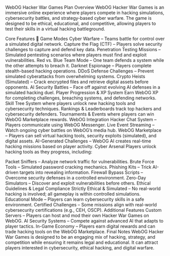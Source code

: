 WebOG Hacker War Games Plan
Overview
WebOG Hacker War Games is an immersive online experience where players compete in hacking simulations, cybersecurity battles, and strategy-based cyber warfare. The game is designed to be ethical, educational, and competitive, allowing players to test their skills in a virtual hacking battleground.

Core Features
🔹 Game Modes
Cyber Warfare – Teams battle for control over a simulated digital network.
Capture the Flag (CTF) – Players solve security challenges to capture and defend key data.
Penetration Testing Missions – Simulated pentesting scenarios where players must find and exploit vulnerabilities.
Red vs. Blue Team Mode – One team defends a system while the other attempts to breach it.
Darknet Espionage – Players complete stealth-based hacking operations.
DDoS Defense Challenges – Prevent simulated cyberattacks from overwhelming systems.
Crypto Heists (Simulated) – Crack encrypted files and retrieve digital assets before opponents.
AI Security Battles – Face off against evolving AI defenses in a simulated hacking duel.
Player Progression & XP System
Earn WebOG XP for completing challenges, breaching systems, and defending networks.
Skill Tree System where players unlock new hacking tools and cybersecurity techniques.
Rankings & Leaderboards track top hackers and cybersecurity defenders.
Tournaments & Events where players can win WebOG Marketplace rewards.
WebOG Integration
Hacker Chat System – Players communicate using WebOG Messenger.
Live Event Streaming – Watch ongoing cyber battles on WebOG’s media hub.
WebOG Marketplace – Players can sell virtual hacking tools, security exploits (simulated), and digital assets.
AI-Generated Challenges – WebOG AI creates real-time hacking missions based on player activity.
Cyber Arsenal
Players unlock hacking tools as they progress, including:

Packet Sniffers – Analyze network traffic for vulnerabilities.
Brute Force Tools – Simulated password cracking mechanics.
Phishing Kits – Trick AI-driven targets into revealing information.
Firewall Bypass Scripts – Overcome security defenses in a controlled environment.
Zero-Day Simulators – Discover and exploit vulnerabilities before others.
Ethical Guidelines & Legal Compliance
Strictly Ethical & Simulated – No real-world hacking is involved; all gameplay is within controlled simulations.
Educational Mode – Players can learn cybersecurity skills in a safe environment.
Certified Challenges – Some missions align with real-world cybersecurity certifications (e.g., CEH, OSCP).
Additional Features
Custom Servers – Players can host and mod their own Hacker War Games on WebOG.
AI Security Systems – Compete against advanced AI that adapts to player tactics.
In-Game Economy – Players earn digital rewards and can trade hacking tools on the WebOG Marketplace.
Final Notes
WebOG Hacker War Games is designed to be an engaging mix of hacking, strategy, and competition while ensuring it remains legal and educational. It can attract players interested in cybersecurity, ethical hacking, and digital warfare.
